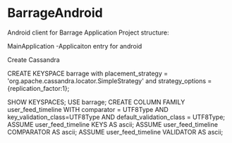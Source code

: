 BarrageAndroid
==============
Android client for Barrage Application
Project structure:

MainApplication
-Applicaiton entry for android


Create Cassandra

CREATE KEYSPACE barrage 
with placement_strategy = 'org.apache.cassandra.locator.SimpleStrategy'
and strategy_options = {replication_factor:1};

SHOW KEYSPACES;
USE barrage;
CREATE COLUMN FAMILY user_feed_timeline 
WITH comparator = UTF8Type 
AND key_validation_class=UTF8Type 
AND default_validation_class = UTF8Type;
ASSUME user_feed_timeline KEYS AS ascii; 
ASSUME user_feed_timeline COMPARATOR AS ascii; 
ASSUME user_feed_timeline VALIDATOR AS ascii;